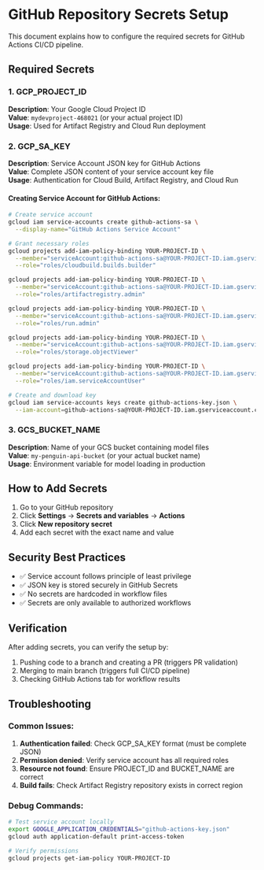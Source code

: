 # GitHub Repository Secrets Setup

This document explains how to configure the required secrets for GitHub Actions CI/CD pipeline.

## Required Secrets

### 1. GCP_PROJECT_ID
**Description**: Your Google Cloud Project ID  
**Value**: `mydevproject-468021` (or your actual project ID)  
**Usage**: Used for Artifact Registry and Cloud Run deployment

### 2. GCP_SA_KEY
**Description**: Service Account JSON key for GitHub Actions  
**Value**: Complete JSON content of your service account key file  
**Usage**: Authentication for Cloud Build, Artifact Registry, and Cloud Run

#### Creating Service Account for GitHub Actions:

```bash
# Create service account
gcloud iam service-accounts create github-actions-sa \
  --display-name="GitHub Actions Service Account"

# Grant necessary roles
gcloud projects add-iam-policy-binding YOUR-PROJECT-ID \
  --member="serviceAccount:github-actions-sa@YOUR-PROJECT-ID.iam.gserviceaccount.com" \
  --role="roles/cloudbuild.builds.builder"

gcloud projects add-iam-policy-binding YOUR-PROJECT-ID \
  --member="serviceAccount:github-actions-sa@YOUR-PROJECT-ID.iam.gserviceaccount.com" \
  --role="roles/artifactregistry.admin"

gcloud projects add-iam-policy-binding YOUR-PROJECT-ID \
  --member="serviceAccount:github-actions-sa@YOUR-PROJECT-ID.iam.gserviceaccount.com" \
  --role="roles/run.admin"

gcloud projects add-iam-policy-binding YOUR-PROJECT-ID \
  --member="serviceAccount:github-actions-sa@YOUR-PROJECT-ID.iam.gserviceaccount.com" \
  --role="roles/storage.objectViewer"

gcloud projects add-iam-policy-binding YOUR-PROJECT-ID \
  --member="serviceAccount:github-actions-sa@YOUR-PROJECT-ID.iam.gserviceaccount.com" \
  --role="roles/iam.serviceAccountUser"

# Create and download key
gcloud iam service-accounts keys create github-actions-key.json \
  --iam-account=github-actions-sa@YOUR-PROJECT-ID.iam.gserviceaccount.com
```

### 3. GCS_BUCKET_NAME
**Description**: Name of your GCS bucket containing model files  
**Value**: `my-penguin-api-bucket` (or your actual bucket name)  
**Usage**: Environment variable for model loading in production

## How to Add Secrets

1. Go to your GitHub repository
2. Click **Settings** → **Secrets and variables** → **Actions**
3. Click **New repository secret**
4. Add each secret with the exact name and value

## Security Best Practices

- ✅ Service account follows principle of least privilege
- ✅ JSON key is stored securely in GitHub Secrets
- ✅ No secrets are hardcoded in workflow files
- ✅ Secrets are only available to authorized workflows

## Verification

After adding secrets, you can verify the setup by:

1. Pushing code to a branch and creating a PR (triggers PR validation)
2. Merging to main branch (triggers full CI/CD pipeline)
3. Checking GitHub Actions tab for workflow results

## Troubleshooting

### Common Issues:

1. **Authentication failed**: Check GCP_SA_KEY format (must be complete JSON)
2. **Permission denied**: Verify service account has all required roles
3. **Resource not found**: Ensure PROJECT_ID and BUCKET_NAME are correct
4. **Build fails**: Check Artifact Registry repository exists in correct region

### Debug Commands:

```bash
# Test service account locally
export GOOGLE_APPLICATION_CREDENTIALS="github-actions-key.json"
gcloud auth application-default print-access-token

# Verify permissions
gcloud projects get-iam-policy YOUR-PROJECT-ID
```